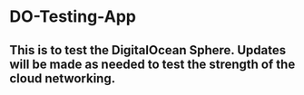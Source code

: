 # DO-Testing-App
## This is to test the DigitalOcean Sphere. Updates will be made as needed to test the strength of the cloud networking.
